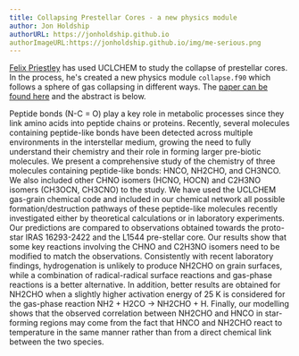 ```yaml
---
title: Collapsing Prestellar Cores - a new physics module
author: Jon Holdship
authorURL: https://jonholdship.github.io
authorImageURL:https://jonholdship.github.io/img/me-serious.png
---
```

[Felix Priestley](https://fpriestley.github.io/) has used UCLCHEM to study the collapse of prestellar cores. In the process, he's created a new physics module ```collapse.f90``` which follows a sphere of gas collapsing in different ways. The [paper can be found here](https://arxiv.org/pdf/1806.01699.pdf) and the abstract is below.

Peptide bonds (N-C = O) play a key role in metabolic processes since they link amino acids into peptide chains or proteins. Recently, several molecules containing peptide-like bonds have been detected across multiple environments in the interstellar medium, growing the need to fully understand their chemistry and their role in forming larger pre-biotic molecules. We present a comprehensive study of the chemistry of three molecules containing peptide-like bonds: HNCO, NH2CHO, and CH3NCO. We also included other CHNO isomers (HCNO, HOCN) and C2H3NO isomers (CH3OCN, CH3CNO) to the study. We have used the UCLCHEM gas-grain chemical code and included in our chemical network all possible formation/destruction pathways of these peptide-like molecules recently investigated either by theoretical calculations or in laboratory experiments. Our predictions are compared to observations obtained towards the proto-star IRAS 16293-2422 and the L1544 pre-stellar core. Our results show that some key reactions involving the CHNO and C2H3NO isomers need to be modified to match the observations. Consistently with recent laboratory findings, hydrogenation is unlikely to produce NH2CHO on grain surfaces, while a combination of radical-radical surface reactions and gas-phase reactions is a better alternative. In addition, better results are obtained for NH2CHO when a slightly higher activation energy of 25 K is considered for the gas-phase reaction NH2 + H2CO → NH2CHO + H. Finally, our modelling shows that the observed correlation between NH2CHO and HNCO in star-forming regions may come from the fact that HNCO and NH2CHO react to temperature in the same manner rather than from a direct chemical link between the two species.